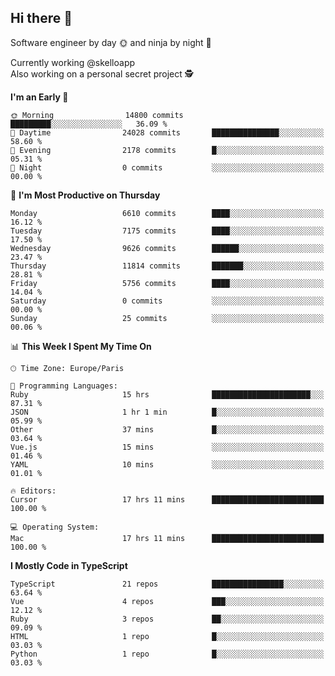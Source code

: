 ## Hi there 👋

Software engineer by day 🌞 and ninja by night 🌝

Currently working @skelloapp <br>
Also working on a personal secret project 🕵️

<!--START_SECTION:waka-->
**I'm an Early 🐤** 

```text
🌞 Morning                14800 commits       █████████░░░░░░░░░░░░░░░░   36.09 % 
🌆 Daytime                24028 commits       ███████████████░░░░░░░░░░   58.60 % 
🌃 Evening                2178 commits        █░░░░░░░░░░░░░░░░░░░░░░░░   05.31 % 
🌙 Night                  0 commits           ░░░░░░░░░░░░░░░░░░░░░░░░░   00.00 % 
```
📅 **I'm Most Productive on Thursday** 

```text
Monday                   6610 commits        ████░░░░░░░░░░░░░░░░░░░░░   16.12 % 
Tuesday                  7175 commits        ████░░░░░░░░░░░░░░░░░░░░░   17.50 % 
Wednesday                9626 commits        ██████░░░░░░░░░░░░░░░░░░░   23.47 % 
Thursday                 11814 commits       ███████░░░░░░░░░░░░░░░░░░   28.81 % 
Friday                   5756 commits        ████░░░░░░░░░░░░░░░░░░░░░   14.04 % 
Saturday                 0 commits           ░░░░░░░░░░░░░░░░░░░░░░░░░   00.00 % 
Sunday                   25 commits          ░░░░░░░░░░░░░░░░░░░░░░░░░   00.06 % 
```


📊 **This Week I Spent My Time On** 

```text
🕑︎ Time Zone: Europe/Paris

💬 Programming Languages: 
Ruby                     15 hrs              ██████████████████████░░░   87.31 % 
JSON                     1 hr 1 min          █░░░░░░░░░░░░░░░░░░░░░░░░   05.99 % 
Other                    37 mins             █░░░░░░░░░░░░░░░░░░░░░░░░   03.64 % 
Vue.js                   15 mins             ░░░░░░░░░░░░░░░░░░░░░░░░░   01.46 % 
YAML                     10 mins             ░░░░░░░░░░░░░░░░░░░░░░░░░   01.01 % 

🔥 Editors: 
Cursor                   17 hrs 11 mins      █████████████████████████   100.00 % 

💻 Operating System: 
Mac                      17 hrs 11 mins      █████████████████████████   100.00 % 
```

**I Mostly Code in TypeScript** 

```text
TypeScript               21 repos            ████████████████░░░░░░░░░   63.64 % 
Vue                      4 repos             ███░░░░░░░░░░░░░░░░░░░░░░   12.12 % 
Ruby                     3 repos             ██░░░░░░░░░░░░░░░░░░░░░░░   09.09 % 
HTML                     1 repo              █░░░░░░░░░░░░░░░░░░░░░░░░   03.03 % 
Python                   1 repo              █░░░░░░░░░░░░░░░░░░░░░░░░   03.03 % 
```




<!--END_SECTION:waka-->

<!--
**antoinelncl/antoinelncl** is a ✨ _special_ ✨ repository because its `README.md` (this file) appears on your GitHub profile.

Here are some ideas to get you started:

- 🔭 I’m currently working on ...
- 🌱 I’m currently learning ...
- 👯 I’m looking to collaborate on ...
- 🤔 I’m looking for help with ...
- 💬 Ask me about ...
- 📫 How to reach me: ...
- 😄 Pronouns: ...
- ⚡ Fun fact: ...
-->
